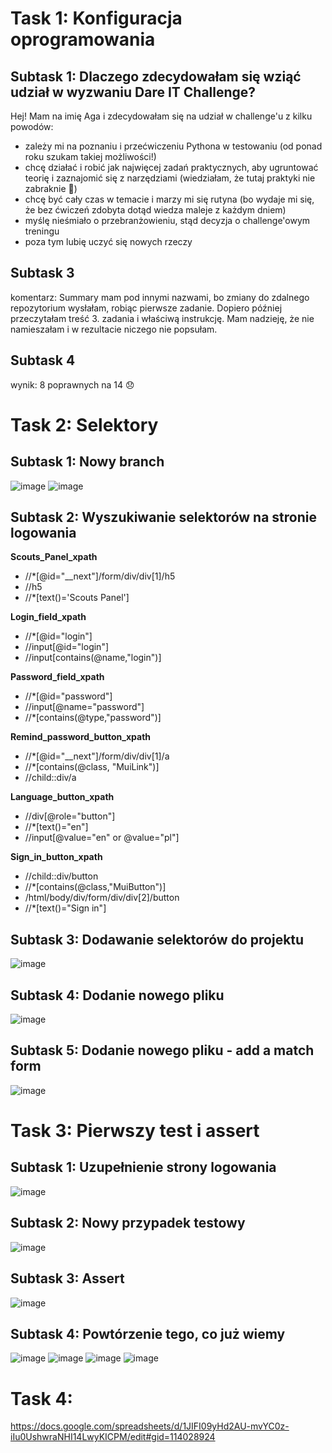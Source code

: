 # Task 1: Konfiguracja oprogramowania
## Subtask 1: Dlaczego zdecydowałam się wziąć udział w wyzwaniu Dare IT Challenge?
Hej! Mam na imię Aga i zdecydowałam się na udział w challenge'u z kilku powodów:
- zależy mi na poznaniu i przećwiczeniu Pythona w testowaniu (od ponad roku szukam takiej możliwości!)
- chcę działać i robić jak najwięcej zadań praktycznych, aby ugruntować teorię i zaznajomić się z narzędziami (wiedziałam, że tutaj praktyki nie zabraknie 🙂)
- chcę być cały czas w temacie i marzy mi się rutyna (bo wydaje mi się, że bez ćwiczeń zdobyta dotąd wiedza maleje z każdym dniem)
- myślę nieśmiało o przebranżowieniu, stąd decyzja o challenge'owym treningu
- poza tym lubię uczyć się nowych rzeczy
## Subtask 3
komentarz: Summary mam pod innymi nazwami, bo zmiany do zdalnego repozytorium wysłałam, robiąc pierwsze zadanie. Dopiero później przeczytałam treść 3. zadania i właściwą instrukcję. Mam nadzieję, że nie namieszałam i w rezultacie niczego nie popsułam.
## Subtask 4
wynik: 8 poprawnych na 14 :disappointed:

# Task 2: Selektory
## Subtask 1: Nowy branch
![image](https://user-images.githubusercontent.com/116113886/230984521-b41735f7-866e-4de8-b45a-60f1e5cbe24a.png)
![image](https://user-images.githubusercontent.com/116113886/230984667-4071d291-e79f-48e8-a54d-a6f56d722e42.png)
## Subtask 2: Wyszukiwanie selektorów na stronie logowania

**Scouts_Panel_xpath**
- //*[@id="__next"]/form/div/div[1]/h5
- //h5
- //*[text()='Scouts Panel']

**Login_field_xpath**
- //*[@id="login"]
- //input[@id="login"] 
- //input[contains(@name,"login")]

**Password_field_xpath**
- //*[@id="password"]
- //input[@name="password"]
- //*[contains(@type,"password")]

**Remind_password_button_xpath**
- //*[@id="__next"]/form/div/div[1]/a
- //*[contains(@class, "MuiLink")] 
- //child::div/a

**Language_button_xpath**
- //div[@role="button"]
- //*[text()="en"]
- //input[@value="en" or @value="pl"]

**Sign_in_button_xpath**
- //child::div/button
- //*[contains(@class,"MuiButton")]
- /html/body/div/form/div/div[2]/button
- //*[text()="Sign in"]

## Subtask 3: Dodawanie selektorów do projektu
![image](https://user-images.githubusercontent.com/116113886/232256476-0e2554fb-b982-4475-a9ef-9be67d2cfd0b.png)

## Subtask 4: Dodanie nowego pliku
![image](https://user-images.githubusercontent.com/116113886/232256500-5a470911-1e99-4658-b4b5-dc5c7225178d.png)

## Subtask 5: Dodanie nowego pliku - add a match form
![image](https://user-images.githubusercontent.com/116113886/232256531-c8257b8c-543d-4fd7-b8b5-8add9fb16eac.png)

# Task 3: Pierwszy test i assert
## Subtask 1: Uzupełnienie strony logowania
![image](https://user-images.githubusercontent.com/116113886/232617262-54e33099-4a94-4925-b65e-4b8b19544666.png)

## Subtask 2: Nowy przypadek testowy
![image](https://user-images.githubusercontent.com/116113886/232806490-be19739c-2239-47e6-ab01-179d3b46ba92.png)

## Subtask 3: Assert
![image](https://user-images.githubusercontent.com/116113886/232853389-cd2b1a12-966d-4b34-a23e-792cf76aed76.png)

## Subtask 4: Powtórzenie tego, co już wiemy

![image](https://user-images.githubusercontent.com/116113886/233200939-5cdb73d4-a719-4925-bdb6-fe6f47f1367a.png)
![image](https://user-images.githubusercontent.com/116113886/233201230-244b3459-d6f6-4d86-be56-87cf4e8a5e50.png)
![image](https://user-images.githubusercontent.com/116113886/233201911-936a25a3-b29e-482b-8048-ede78515a359.png)
![image](https://user-images.githubusercontent.com/116113886/233202061-b0f47ad8-223c-4e72-a807-c2bd19a69144.png)

# Task 4: 
https://docs.google.com/spreadsheets/d/1JIFI09yHd2AU-mvYC0z-iIu0UshwraNHI14LwyKICPM/edit#gid=114028924
